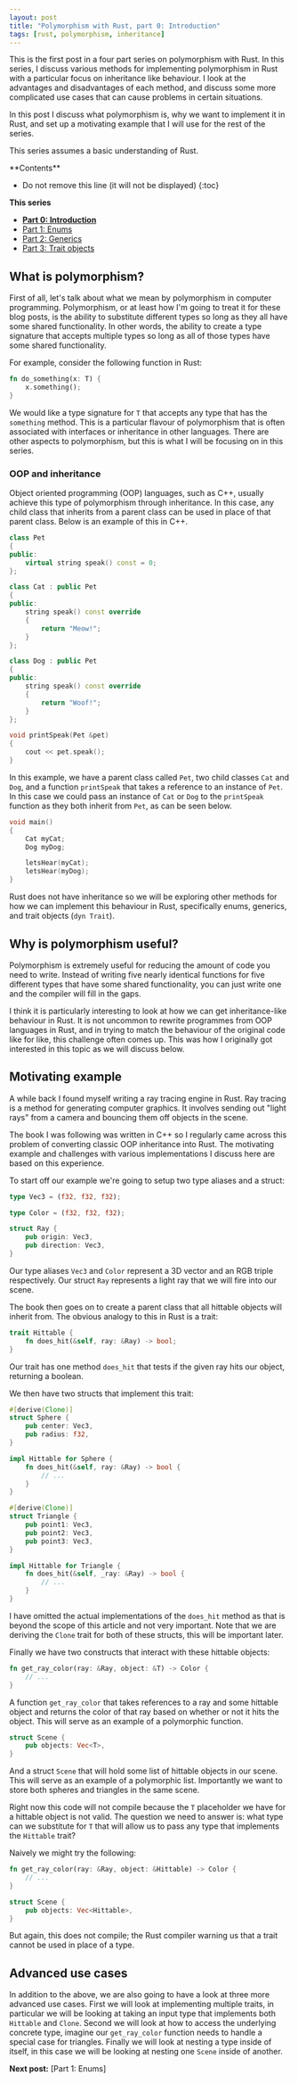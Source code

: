 ```yaml
---
layout: post
title: "Polymorphism with Rust, part 0: Introduction"
tags: [rust, polymorphism, inheritance]
---
```


This is the first post in a four part series on polymorphism with Rust. In this
series, I discuss various methods for implementing polymorphism in Rust with a
particular focus on inheritance like behaviour. I look at the advantages and
disadvantages of each method, and discuss some more complicated use cases that
can cause problems in certain situations.

In this post I discuss what polymorphism is, why we want to implement it in
Rust, and set up a motivating example that I will use for the rest of the
series.

This series assumes a basic understanding of Rust.

<div class="table-of-contents" markdown=1>
**Contents**

* Do not remove this line (it will not be displayed)
{:toc}

**This series**

<!-- TODO: Add post URLs -->
- [**Part 0: Introduction**](/)
- [Part 1: Enums](/)
- [Part 2: Generics](/)
- [Part 3: Trait objects](/)
</div>

## What is polymorphism?

First of all, let's talk about what we mean by polymorphism in computer
programming. Polymorphism, or at least how I'm going to treat it for these blog
posts, is the ability to substitute different types so long as they all have
some shared functionality. In other words, the ability to create a type
signature that accepts multiple types so long as all of those types have some
shared functionality.

For example, consider the following function in Rust:

```rust
fn do_something(x: T) {
    x.something();
}
```

We would like a type signature for `T` that accepts any type that has the
`something` method. This is a particular flavour of polymorphism that is often
associated with interfaces or inheritance in other languages. There are other
aspects to polymorphism, but this is what I will be focusing on in this series.

### OOP and inheritance

Object oriented programming (OOP) languages, such as C++, usually achieve this
type of polymorphism through inheritance. In this case, any child class that
inherits from a parent class can be used in place of that parent class. Below is
an example of this in C++.

```c++
class Pet
{
public:
    virtual string speak() const = 0;
};

class Cat : public Pet
{
public:
    string speak() const override
    {
        return "Meow!";
    }
};

class Dog : public Pet
{
public:
    string speak() const override
    {
        return "Woof!";
    }
};

void printSpeak(Pet &pet)
{
    cout << pet.speak();
}
```

In this example, we have a parent class called `Pet`, two child classes `Cat`
and `Dog`, and a function `printSpeak` that takes a reference to an instance of
`Pet`. In this case we could pass an instance of `Cat` or `Dog` to the
`printSpeak` function as they both inherit from `Pet`, as can be seen below.

```c++
void main()
{
    Cat myCat;
    Dog myDog;

    letsHear(myCat);
    letsHear(myDog);
}
```

Rust does not have inheritance so we will be exploring other methods for how we
can implement this behaviour in Rust, specifically enums, generics, and trait
objects (`dyn Trait`).

## Why is polymorphism useful?

Polymorphism is extremely useful for reducing the amount of code you need to
write. Instead of writing five nearly identical functions for five different
types that have some shared functionality, you can just write one and the
compiler will fill in the gaps.

I think it is particularly interesting to look at how we can get
inheritance-like behaviour in Rust. It is not uncommon to rewrite programmes
from OOP languages in Rust, and in trying to match the behaviour of the original
code like for like, this challenge often comes up. This was how I originally got
interested in this topic as we will discuss below.

## Motivating example

A while back I found myself writing a ray tracing engine in Rust. Ray tracing is
a method for generating computer graphics. It involves sending out "light rays"
from a camera and bouncing them off objects in the scene.

The book I was following was written in C++ so I regularly came across this
problem of converting classic OOP inheritance into Rust. The motivating example
and challenges with various implementations I discuss here are based on this
experience.

To start off our example we're going to setup two type aliases and a struct:

```rust
type Vec3 = (f32, f32, f32);

type Color = (f32, f32, f32);

struct Ray {
    pub origin: Vec3,
    pub direction: Vec3,
}
```

Our type aliases `Vec3` and `Color` represent a 3D vector and an RGB triple
respectively. Our struct `Ray` represents a light ray that we will fire into our
scene.

The book then goes on to create a parent class that all hittable objects will
inherit from. The obvious analogy to this in Rust is a trait:

```rust
trait Hittable {
    fn does_hit(&self, ray: &Ray) -> bool;
}
```

Our trait has one method `does_hit` that tests if the given ray hits our object,
returning a boolean.

We then have two structs that implement this trait:

```rust
#[derive(Clone)]
struct Sphere {
    pub center: Vec3,
    pub radius: f32,
}

impl Hittable for Sphere {
    fn does_hit(&self, ray: &Ray) -> bool {
        // ...
    }
}

#[derive(Clone)]
struct Triangle {
    pub point1: Vec3,
    pub point2: Vec3,
    pub point3: Vec3,
}

impl Hittable for Triangle {
    fn does_hit(&self, _ray: &Ray) -> bool {
        // ...
    }
}
```

I have omitted the actual implementations of the `does_hit` method as that is
beyond the scope of this article and not very important. Note that we are
deriving the `Clone` trait for both of these structs, this will be important
later.

Finally we have two constructs that interact with these hittable objects:

```rust
fn get_ray_color(ray: &Ray, object: &T) -> Color {
    // ...
}
```

A function `get_ray_color` that takes references to a ray and some hittable
object and returns the color of that ray based on whether or not it hits the
object. This will serve as an example of a polymorphic function.

```rust
struct Scene {
    pub objects: Vec<T>,
}
```

And a struct `Scene` that will hold some list of hittable objects in our scene.
This will serve as an example of a polymorphic list. Importantly we want to
store both spheres and triangles in the same scene.

Right now this code will not compile because the `T` placeholder we have for a
hittable object is not valid. The question we need to answer is: what type can
we substitute for `T` that will allow us to pass any type that implements the
`Hittable` trait?

Naively we might try the following:

```rust
fn get_ray_color(ray: &Ray, object: &Hittable) -> Color {
    // ...
}

struct Scene {
    pub objects: Vec<Hittable>,
}
```

But again, this does not compile; the Rust compiler warning us that a trait
cannot be used in place of a type.

## Advanced use cases

In addition to the above, we are also going to have a look at three more
advanced use cases. First we will look at implementing multiple traits, in
particular we will be looking at taking an input type that implements both
`Hittable` and `Clone`. Second we will look at how to access the underlying
concrete type, imagine our `get_ray_color` function needs to handle a special
case for triangles. Finally we will look at nesting a type inside of itself, in
this case we will be looking at nesting one `Scene` inside of another.

<!-- TODO: Add link -->
**Next post:** [Part 1: Enums]
